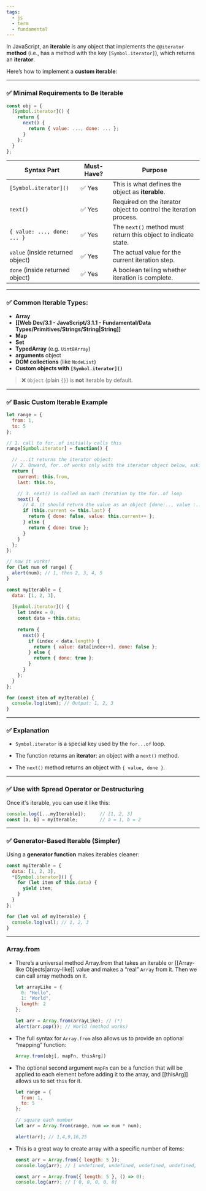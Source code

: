 ```yaml
---
tags:
  - js
  - term
  - fundamental
---
```


In JavaScript, an **iterable** is any object that implements the `@@iterator` **method** (i.e., has a method with the key `[Symbol.iterator]`), which returns an **iterator**.

Here’s how to implement a **custom iterable**:

--- 

### ✅ **Minimal Requirements to Be Iterable**

```js
const obj = {
  [Symbol.iterator]() {
    return {
      next() {
        return { value: ..., done: ... };
      }
    };
  }
};

```

|Syntax Part|Must-Have?|Purpose|
|---|---|---|
|`[Symbol.iterator]()`|✅ Yes|This is what defines the object as **iterable**.|
|`next()`|✅ Yes|Required on the iterator object to control the iteration process.|
|`{ value: ..., done: ... }`|✅ Yes|The `next()` method must return this object to indicate state.|
|`value` (inside returned object)|✅ Yes|The actual value for the current iteration step.|
|`done` (inside returned object)|✅ Yes|A boolean telling whether iteration is complete.|

---

### ✅ Common Iterable Types:

- **Array**
- **[[Web Dev/3.1 - JavaScript/3.1.1 - Fundamental/Data Types/Primitives/Strings/String|String]]**
- **Map**
- **Set**
- **TypedArray** (e.g. `Uint8Array`)
- **arguments** object
- **DOM collections** (like `NodeList`)
- **Custom objects with `[Symbol.iterator]()`**

> ❌ `Object` (plain `{}`) is **not** iterable by default.

---

### ✅ Basic Custom Iterable Example

```js
let range = {
  from: 1,
  to: 5
};

// 1. call to for..of initially calls this
range[Symbol.iterator] = function() {

  // ...it returns the iterator object:
  // 2. Onward, for..of works only with the iterator object below, asking it for next values
  return {
    current: this.from,
    last: this.to,

    // 3. next() is called on each iteration by the for..of loop
    next() {
      // 4. it should return the value as an object {done:.., value :...}
      if (this.current <= this.last) {
        return { done: false, value: this.current++ };
      } else {
        return { done: true };
      }
    }
  };
};

// now it works!
for (let num of range) {
  alert(num); // 1, then 2, 3, 4, 5
}
```

```js
const myIterable = {
  data: [1, 2, 3],
  
  [Symbol.iterator]() {
    let index = 0;
    const data = this.data;
    
    return {
      next() {
        if (index < data.length) {
          return { value: data[index++], done: false };
        } else {
          return { done: true };
        }
      }
    };
  }
};

for (const item of myIterable) {
  console.log(item); // Output: 1, 2, 3
}
```

---

### ✅ Explanation

- `Symbol.iterator` is a special key used by the `for...of` loop.
    
- The function returns an **iterator**: an object with a `next()` method.
    
- The `next()` method returns an object with `{ value, done }`.
    

---

### ✅ Use with Spread Operator or Destructuring

Once it's iterable, you can use it like this:

```js
console.log([...myIterable]);     // [1, 2, 3]
const [a, b] = myIterable;        // a = 1, b = 2
```

---

### ✅ Generator-Based Iterable (Simpler)

Using a **generator function** makes iterables cleaner:

```js
const myIterable = {
  data: [1, 2, 3],
  *[Symbol.iterator]() {
    for (let item of this.data) {
      yield item;
    }
  }
};

for (let val of myIterable) {
  console.log(val); // 1, 2, 3
}
```

---

### Array.from

- There’s a universal method Array.from that takes an iterable or [[Array-like Objects|array-like]] value and makes a “real” `Array` from it. Then we can call array methods on it.
	```javascript
	let arrayLike = {
	  0: "Hello",
	  1: "World",
	  length: 2
	};
	
	let arr = Array.from(arrayLike); // (*)
	alert(arr.pop()); // World (method works)
	```
- The full syntax for `Array.from` also allows us to provide an optional “mapping” function:
	```javascript
	Array.from(obj[, mapFn, thisArg])
	```
- The optional second argument `mapFn` can be a function that will be applied to each element before adding it to the array, and [[thisArg]] allows us to set `this` for it.
	```js
	let range = {
	  from: 1,
	  to: 5
	};
	
	// square each number
	let arr = Array.from(range, num => num * num);
	
	alert(arr); // 1,4,9,16,25
	```
- This is a great way to create array with a specific number of items:
	```js
	const arr = Array.from({ length: 5 }); 
	console.log(arr); // [ undefined, undefined, undefined, undefined, undefined ]
	
	const arr = Array.from({ length: 5 }, () => 0); 
	console.log(arr); // [ 0, 0, 0, 0, 0]
	```
